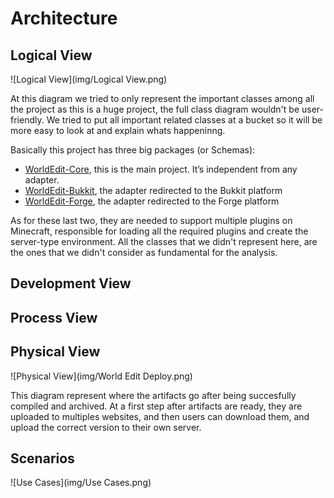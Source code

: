 # Architecture

## Logical View

![Logical View](img/Logical View.png)

At this diagram we tried to only represent the important classes among all the project as this is a huge project, the full class diagram wouldn't be user-friendly. 
We tried to put all important related classes at a bucket so it will be more easy to look at and explain whats happeninng.

Basically this project has three big packages (or Schemas):

- [WorldEdit-Core](https://github.com/joaolrpaulo/WorldEdit/tree/introduction/worldedit-core), this is the main project. It’s independent from any adapter.
- [WorldEdit-Bukkit](https://github.com/joaolrpaulo/WorldEdit/tree/introduction/worldedit-bukkit), the adapter redirected to the Bukkit platform
- [WorldEdit-Forge](https://github.com/joaolrpaulo/WorldEdit/tree/introduction/worldedit-forge), the adapter redirected to the Forge platform

As for these last two, they are needed to support multiple plugins on Minecraft, responsible for loading all the required plugins and create the server-type environment. All the classes that we didn't represent here, are the ones that we didn't consider as fundamental for the analysis.

## Development View

## Process View

## Physical View

![Physical View](img/World Edit Deploy.png)

This diagram represent where the artifacts go after being succesfully compiled and archived. At a first step after artifacts are ready, they are uploaded to multiples websites, and then users can download them, and upload the correct version to their own server.

## Scenarios

![Use Cases](img/Use Cases.png)
